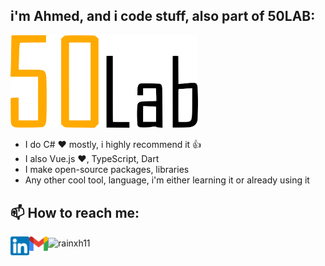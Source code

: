 ## i'm Ahmed, and i code stuff, also part of 50LAB:
<img src="https://raw.githubusercontent.com/rainxh11/rainxh11/master/assets/50lab.svg" width="300">

- I do C# ❤️ mostly, i highly recommend it 👍
- I also Vue.js ❤️, TypeScript, Dart
- I make open-source packages, libraries
- Any other cool tool, language, i'm either learning it or already using it

## 📫 How to reach me:
[<img align="left" alt="codeSTACKr | LinkedIn" width="30px" src="https://raw.githubusercontent.com/rainxh11/rainxh11/master/assets/linkedin.png" />][linkedin]

[<img align="left" alt="codeSTACKr | Gmail" width="30px" src="https://raw.githubusercontent.com/rainxh11/rainxh11/master/assets/gmail.png" />][gmail]

<img align="center" src="https://github-readme-stats.vercel.app/api?username=rainxh11&show_icons=true&hide_border=true&custom_title=Ahmed%20Chakhoum%20Stats" alt="rainxh11" />


[linkedin]: https://www.linkedin.com/in/ahmed-chakhoum-4a4821123
[gmail]: mailto:rainxh11@gmail.com
